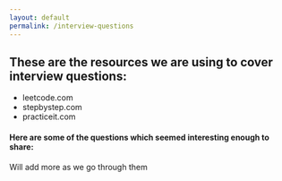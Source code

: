 ```yaml
---
layout: default
permalink: /interview-questions
---
```


## These are the resources we are using to cover interview questions:

* leetcode.com
* stepbystep.com
* practiceit.com

#### Here are some of the questions which seemed interesting enough to share:

Will add more as we go through them
